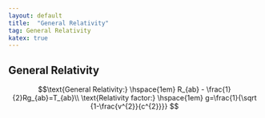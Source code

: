 ```yaml
---
layout: default
title:  "General Relativity"
tag: General Relativity
katex: true
---
```


## General Relativity

$$\text{General Relativity:} \hspace{1em} R_{ab} - \frac{1}{2}Rg_{ab}=T_{ab}\\
\text{Relativity factor:} \hspace{1em} g=\frac{1}{\sqrt {1-\frac{v^{2}}{c^{2}}}}
$$




